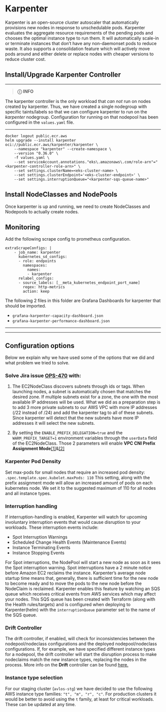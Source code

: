 # Karpenter
Karpenter is an open-source cluster autoscaler that automatically provisions new nodes in response to unschedulable pods. Karpenter evaluates the aggregate resource requirements of the pending pods and chooses the optimal instance type to run them. It will automatically scale-in or terminate instances that don’t have any non-daemonset pods to reduce waste. It also supports a consolidation feature which will actively move pods around and either delete or replace nodes with cheaper versions to reduce cluster cost.


## Install/Upgrade Karpenter Controller
---
> **&#9432;** **INFO**

The karpenter controller is the only workload that *can not* run on nodes created by karpenter. Thus, we have created a single nodegroup with specific taints/labels so that we can configure karpenter to run on the *karpenter* nodegroup.
Configuration for running on that nodepool has been configured in the `values.yaml` file.

---


```
docker logout public.ecr.aws
helm upgrade --install karpenter oci://public.ecr.aws/karpenter/karpenter \
    --namespace "karpenter" --create-namespace \
    --version "0.36.0" \
    -f values.yaml \
    --set serviceAccount.annotations."eks\.amazonaws\.com/role-arn"="<karpenter-controller-role-arn>" \
    --set settings.clusterName=<eks-cluster-name> \
    --set settings.clusterEndpoint='<eks-cluster-endpoint>' \
    --set settings.interruptionQueue="<karpenter-sqs-queue-name>"
```

## Install NodeClasses and NodePools
Once karpenter is up and running, we need to create NodeClasses and Nodepools to actually create nodes.

## Monitoring
Add the following scrape config to prometheus configuration.

```
extraScrapeConfigs: |
    - job_name: karpenter
      kubernetes_sd_configs:
      - role: endpoints
        namespaces:
          names:
          - karpenter
      relabel_configs:
      - source_labels: [__meta_kubernetes_endpoint_port_name]
        regex: http-metrics
        action: keep
```

The following 2 files in this folder are Grafana Dashboards for karpenter that should be imported.
- `grafana-karpenter-capacity-dashboard.json`
- `grafana-karpenter-performance-dashboard.json`

---
---
## Configuration options
Below we explain why we have used some of the options that we did and what problem we tried to solve.

### Solve Jira issue [OPS-470](https://avlos.atlassian.net/browse/OPS-470) with:
1. The EC2NodeClass discovers subnets through ids or tags. When launching nodes, a subnet is automatically chosen that matches the desired zone. If multiple subnets exist for a zone, the one with the most available IP addresses will be used. What we did as a preparation step is to add 3 more private subnets to our AWS VPC with more IP addresses (/22 instead of /24) and add the karpenter tag to all of these subnets. Since karpenter will detect that the new subnets have more IP addresses it will select the new subnets.

2. By setting the `ENABLE_PREFIX_DELEGATION=true` and the `WARM_PREFIX_TARGET=1` environment variables through the `userData` field of the EC2NodeClass. Those 2 parameters will enable **VPC CNI Prefix Assignment Mode**[[1]](https://aws.amazon.com/blogs/containers/amazon-vpc-cni-increases-pods-per-node-limits/)&[[2]](https://aws.github.io/aws-eks-best-practices/networking/prefix-mode/index_linux/#prefix-mode-for-linux)

### Karpenter Pod Density
Set max-pods for small nodes that require an increased pod density: `.spec.template.spec.kubelet.maxPods: 110`
This setting, along with the prefix assignment mode will allow an increased amount of pods on each kubernetes node. We set it to the suggested maximum of 110 for all nodes and all instance types.

### Interruption handling
If interruption-handling is enabled, Karpenter will watch for upcoming involuntary interruption events that would cause disruption to your workloads. These interruption events include:

- Spot Interruption Warnings
- Scheduled Change Health Events (Maintenance Events)
- Instance Terminating Events
- Instance Stopping Events

For Spot interruptions, the NodePool will start a new node as soon as it sees the Spot interruption warning. Spot interruptions have a 2 minute notice before Amazon EC2 reclaims the instance. Karpenter’s average node startup time means that, generally, there is sufficient time for the new node to become ready and to move the pods to the new node before the NodeClaim is reclaimed. Karpenter enables this feature by watching an SQS queue which receives critical events from AWS services which may affect your nodes. This SQS queue has been created with Terraform (along with the Health rules/targets) and is configured when deploying to Karpenter(helm) with the `interruptionQueue` parameter set to the name of the SQS queue.

### Drift Controller
The drift controller, if enabled, will check for inconsistencies between the nodepool/nodeclass configurations and the deployed nodepool/nodeclass configurations. If, for example, we have specified different instance types for a nodepool, the drift controller will start the disruption process to make nodeclaims match the new instance types, replacing the nodes in the process. More info on the **Drift** controller can be found [here.](https://karpenter.sh/docs/concepts/disruption/#drift)

### Instance type selection
For our staging cluster (`avlos-stg`) we have decided to use the following AWS instance type families: `"t", "m", "r", "c"`. For production clusters it would be better to avoid using the `t` family, at least for critical workloads. These can be updated at any time.
